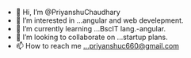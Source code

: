 - 👋 Hi, I’m @PriyanshuChaudhary
- 👀 I’m interested in ...angular and web develepment.
- 🌱 I’m currently learning ...BscIT lang.-angular.
- 💞️ I’m looking to collaborate on ...startup plans.
- 📫 How to reach me ...priyanshuc660@gmail.com

<!---
PriyanshuChau/PriyanshuChau is a ✨ special ✨ repository because its `README.md` (this file) appears on your GitHub profile.
You can click the Preview link to take a look at your changes.
--->
